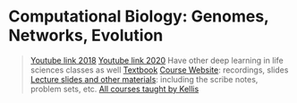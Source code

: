 # Computational Biology: Genomes, Networks, Evolution

> [Youtube link 2018](https://www.youtube.com/watch?v=sX4cMu9Azgs&list=PLypiXJdtIca6GBQwDTo4bIEDV8F4RcAgt)
> [Youtube link 2020](https://www.youtube.com/watch?v=CTPs5HELLpo&list=PLypiXJdtIca6dEYlNoZJwBaz__CdsaoKJ&index=1)
> Have other deep learning in life sciences classes as well
> [Textbook](file:////Users/wangchuyao/Documents/seminars/Computational%20Biology%20MIT/CompBio_Book_-_Compiled_S---tes_6047_main_2017.pdf)
> [Course Website](https://compbio.mit.edu/lectures.html): recordings, slides
> [Lecture slides and other materials](https://stellar.mit.edu/S/course/6/fa20/6.047/materials.html): including the scribe notes, problem sets, etc.
> [All courses taught by Kellis](https://compbio.mit.edu/teaching.html)



